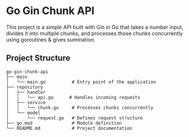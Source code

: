 # Go Gin Chunk API

This project is a simple API built with Gin in Go that takes a number input, divides it into multiple chunks, and processes those chunks concurrently using goroutines & gives summation.

## Project Structure

```
go-gin-chunk-api
├── main
│   └── main.go          # Entry point of the application
├── repository
│   ├── handler
│   │   └── api.go      # Handles incoming requests
│   ├── service
│   │   └── chunk.go     # Processes chunks concurrently
│   └── model
│       └── request.go   # Defines request structure
├── go.mod               # Module definition
└── README.md            # Project documentation
```

